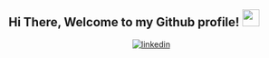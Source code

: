 
<h2> Hi There, Welcome to my Github profile! <img src="https://github.com/JuliaSerrano/JuliaSerrano/img/Hi.gif" width="30"></h2>

<div align = "center">
    <a href="https://www.linkedin.com/in/julia-serrano-arrese-b68966245/" target="_blank" >
    <img  src=https://img.shields.io/badge/linkedin-%2300acee.svg?color=405DE6&style=for-the-badge&logo=linkedin&logoColor=white alt=linkedin style="margin-bottom": 5px;/>
    </a>

</div>
